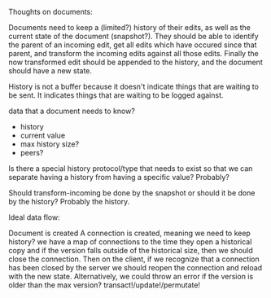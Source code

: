 Thoughts on documents:

Documents need to keep a (limited?) history of their edits, as well as the current state of the document (snapshot?). They should be able to identify the parent of an incoming edit, get all edits which have occured since that parent, and transform the incoming edits against all those edits. Finally the now transformed edit should be appended to the history, and the document should have a new state.

History is not a buffer because it doesn't indicate things that are waiting to be sent. It indicates things that are waiting to be logged against.

data that a document needs to know?

- history
- current value
- max history size? 
- peers?

Is there a special history protocol/type that needs to exist so that we can separate having a history from having a specific value? Probably? 

Should transform-incoming be done by the snapshot or should it be done by the history? Probably the history.

Ideal data flow:

Document is created
A connection is created, meaning we need to keep history?
we have a map of connections to the time they open a historical copy and if the version falls outside of the historical size, then we should close the connection. Then on the client, if we recognize that a connection has been closed by the server we should reopen the connection and reload with the new state.
Alternatively, we could throw an error if the version is older than the max version?
transact!/update!/permutate!
